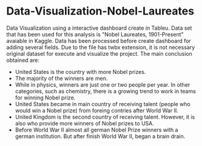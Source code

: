 # Data-Visualization-Nobel-Laureates
Data Visualization using a interactive dashboard create in Tableu. Data set that has been used for this analysis is "Nobel Laureates, 1901-Present" avaiable in Kaggle. Data has been processed before create dashboard for adding several fields. Due to the file has twbx extension, it is not necessary original dataset for execute and visualize the project.
The main conclusion obtained are:

- United States is the country with more Nobel prizes.
- The majority of the winners are men.
- While in physics, winners are just one or two people per year. In other categories, such as chemistry, there is a growing trend to work in teams for winning Nobel prize.
- United States became in main country of receiving talent (people who would win a Nobel prize) from foreing contries after World War II.
- United Kingdom is the second country of receiving talent. However, it is also who provide more winners of Nobel prizes to USA.
- Before World War II almost all german Nobel Prize winners with a german institution. But after finish World War II, began a brain drain.


